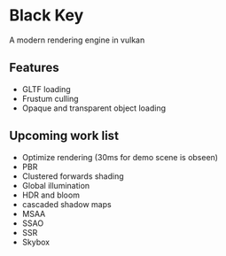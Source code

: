 # Black Key


A modern rendering engine in vulkan

## Features
* GLTF loading
* Frustum culling
* Opaque and transparent object loading

##  Upcoming work list
* Optimize rendering (30ms for demo scene is obseen)
* PBR
* Clustered forwards shading
* Global illumination
* HDR and bloom
* cascaded shadow maps
* MSAA
* SSAO
* SSR
* Skybox